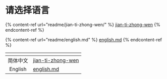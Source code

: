 # 请选择语言

{% content-ref url="readme/jian-ti-zhong-wen/" %}
[jian-ti-zhong-wen](readme/jian-ti-zhong-wen/)
{% endcontent-ref %}

{% content-ref url="readme/english.md" %}
[english.md](readme/english.md)
{% endcontent-ref %}

<table data-view="cards"><thead><tr><th align="center"></th><th data-hidden data-card-target data-type="content-ref"></th></tr></thead><tbody><tr><td align="center">简体中文</td><td><a href="readme/jian-ti-zhong-wen/">jian-ti-zhong-wen</a></td></tr><tr><td align="center">English</td><td><a href="readme/english.md">english.md</a></td></tr></tbody></table>
